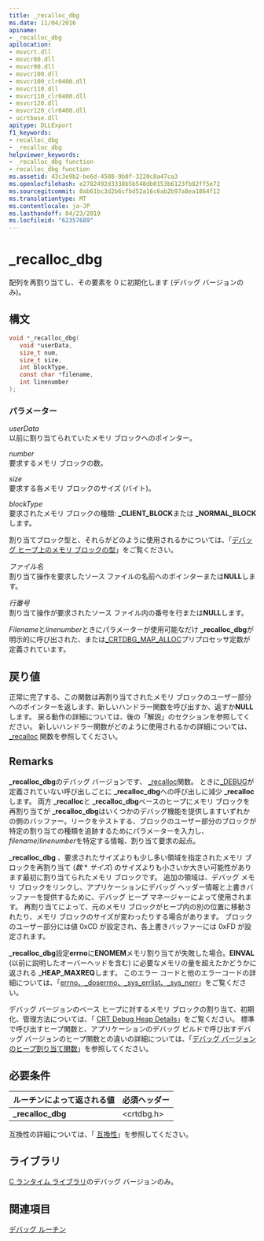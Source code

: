 ```yaml
---
title: _recalloc_dbg
ms.date: 11/04/2016
apiname:
- _recalloc_dbg
apilocation:
- msvcrt.dll
- msvcr80.dll
- msvcr90.dll
- msvcr100.dll
- msvcr100_clr0400.dll
- msvcr110.dll
- msvcr110_clr0400.dll
- msvcr120.dll
- msvcr120_clr0400.dll
- ucrtbase.dll
apitype: DLLExport
f1_keywords:
- recalloc_dbg
- _recalloc_dbg
helpviewer_keywords:
- _recalloc_dbg function
- recalloc_dbg function
ms.assetid: 43c3e9b2-be6d-4508-9b0f-3220c8a47ca3
ms.openlocfilehash: e2782492d3338b5b548db0153b6123fb82ff5e72
ms.sourcegitcommit: 0ab61bc3d2b6cfbd52a16c6ab2b97a8ea1864f12
ms.translationtype: MT
ms.contentlocale: ja-JP
ms.lasthandoff: 04/23/2019
ms.locfileid: "62357689"
---
```

# <a name="recallocdbg"></a>_recalloc_dbg

配列を再割り当てし、その要素を 0 に初期化します (デバッグ バージョンのみ)。

## <a name="syntax"></a>構文

```C
void *_recalloc_dbg(
   void *userData,
   size_t num,
   size_t size,
   int blockType,
   const char *filename,
   int linenumber
);
```

### <a name="parameters"></a>パラメーター

*userData*<br/>
以前に割り当てられていたメモリ ブロックへのポインター。

*number*<br/>
要求するメモリ ブロックの数。

*size*<br/>
要求する各メモリ ブロックのサイズ (バイト)。

*blockType*<br/>
要求されたメモリ ブロックの種類: **_CLIENT_BLOCK**または **_NORMAL_BLOCK**します。

割り当てブロック型と、それらがどのように使用されるかについては、「[デバッグ ヒープ上のメモリ ブロックの型](/visualstudio/debugger/crt-debug-heap-details)」をご覧ください。

*ファイル名*<br/>
割り当て操作を要求したソース ファイルの名前へのポインターまたは**NULL**します。

*行番号*<br/>
割り当て操作が要求されたソース ファイル内の番号を行または**NULL**します。

*Filename*と*linenumber*ときにパラメーターが使用可能なだけ **_recalloc_dbg**が明示的に呼び出された、または[_CRTDBG_MAP_ALLOC](../../c-runtime-library/crtdbg-map-alloc.md)プリプロセッサ定数が定義されています。

## <a name="return-value"></a>戻り値

正常に完了する、この関数は再割り当てされたメモリ ブロックのユーザー部分へのポインターを返します、新しいハンドラー関数を呼び出すか、返すか**NULL**します。 戻る動作の詳細については、後の「解説」のセクションを参照してください。 新しいハンドラー関数がどのように使用されるかの詳細については、[_recalloc](recalloc.md) 関数を参照してください。

## <a name="remarks"></a>Remarks

**_recalloc_dbg**のデバッグ バージョンです、 [_recalloc](recalloc.md)関数。 ときに[_DEBUG](../../c-runtime-library/debug.md)が定義されていない呼び出しごとに **_recalloc_dbg**への呼び出しに減少 **_recalloc**します。 両方 **_recalloc**と **_recalloc_dbg**ベースのヒープにメモリ ブロックを再割り当てが **_recalloc_dbg**はいくつかのデバッグ機能を提供しますいずれかの側のバッファー。リークをテストする、ブロックのユーザー部分のブロックが特定の割り当ての種類を追跡するためにパラメーターを入力し、 *filename*/*linenumber*を特定する情報、割り当て要求の起点。

**_recalloc_dbg** 、要求されたサイズよりも少し多い領域を指定されたメモリ ブロックを再割り当て (*数* * *サイズ*) のサイズよりも小さいか大きい可能性があります最初に割り当てられたメモリ ブロックです。 追加の領域は、デバッグ メモリ ブロックをリンクし、アプリケーションにデバッグ ヘッダー情報と上書きバッファーを提供するために、デバッグ ヒープ マネージャーによって使用されます。 再割り当てによって、元のメモリ ブロックがヒープ内の別の位置に移動されたり、メモリ ブロックのサイズが変わったりする場合があります。 ブロックのユーザー部分には値 0xCD が設定され、各上書きバッファーには 0xFD が設定されます。

**_recalloc_dbg**設定**errno**に**ENOMEM**メモリ割り当てが失敗した場合。**EINVAL** (以前に説明したオーバーヘッドを含む) に必要なメモリの量を超えたかどうかに返される **_HEAP_MAXREQ**します。 このエラー コードと他のエラーコードの詳細については、「[errno、_doserrno、_sys_errlist、_sys_nerr](../../c-runtime-library/errno-doserrno-sys-errlist-and-sys-nerr.md)」をご覧ください。

デバッグ バージョンのベース ヒープに対するメモリ ブロックの割り当て、初期化、管理方法については、「 [CRT Debug Heap Details](/visualstudio/debugger/crt-debug-heap-details)」をご覧ください。 標準で呼び出すヒープ関数と、アプリケーションのデバッグ ビルドで呼び出すデバッグ バージョンのヒープ関数との違いの詳細については、「[デバッグ バージョンのヒープ割り当て関数](/visualstudio/debugger/debug-versions-of-heap-allocation-functions)」を参照してください。

## <a name="requirements"></a>必要条件

|ルーチンによって返される値|必須ヘッダー|
|-------------|---------------------|
|**_recalloc_dbg**|\<crtdbg.h>|

互換性の詳細については、「 [互換性](../../c-runtime-library/compatibility.md)」を参照してください。

## <a name="libraries"></a>ライブラリ

[C ランタイム ライブラリ](../../c-runtime-library/crt-library-features.md)のデバッグ バージョンのみ。

## <a name="see-also"></a>関連項目

[デバッグ ルーチン](../../c-runtime-library/debug-routines.md)<br/>
